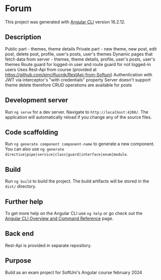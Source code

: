 # Forum

This project was generated with [Angular CLI](https://github.com/angular/angular-cli) version 16.2.12. 

## Description

Public part - themes, theme details
Private part - new theme, new post, edit post, delete post, profile, user's posts, user's themes
Dynamic pages that fetch data from server - themes, theme details, profile, user's posts, user's themes
Route guard for logged-in user and route guard for not logged-in users
Uses Rest-Api from course (provided at https://github.com/pinciflucnik/RestApi-from-Softuni)
Authentication with JWT via interceptor's "with credentials" property
Server doesn't support theme delete therefore CRUD operations are available for posts

## Development server

Run `ng serve` for a dev server. Navigate to `http://localhost:4200/`. The application will automatically reload if you change any of the source files.

## Code scaffolding

Run `ng generate component component-name` to generate a new component. You can also use `ng generate directive|pipe|service|class|guard|interface|enum|module`.

## Build

Run `ng build` to build the project. The build artifacts will be stored in the `dist/` directory.

## Further help

To get more help on the Angular CLI use `ng help` or go check out the [Angular CLI Overview and Command Reference](https://angular.io/cli) page.
## Back end
Rest-Api is provided in separate repository.

## Purpose
Build as an exam project for SoftUni's Angular course february 2024
